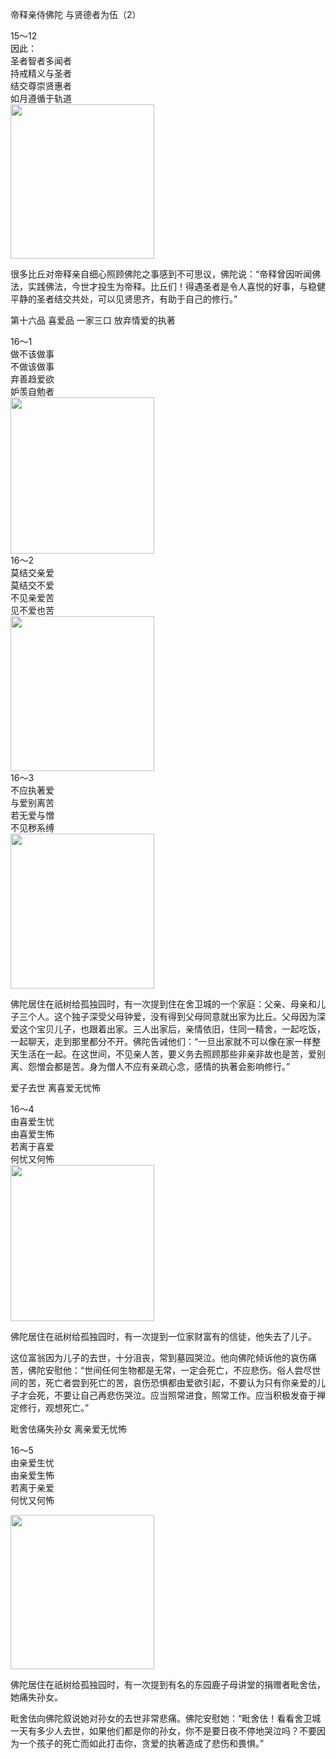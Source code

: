 帝释亲侍佛陀 与贤德者为伍（2）

<div class="e2">
<div>
15～12<br>
 因此：<br>
 圣者智者多闻者<br>
 持戒精义与圣者<br>
 结交尊崇贤惠者<br>
 如月遵循于轨道
</div>
<img src="images/fjj-64-1.jpg" width="230" height="247"/>
</div>

很多比丘对帝释亲自细心照顾佛陀之事感到不可思议，佛陀说：“帝释曾因听闻佛法，实践佛法，今世才投生为帝释。比丘们！得遇圣者是令人喜悦的好事，与稳健平静的圣者结交共处，可以见贤思齐，有助于自己的修行。”

第十六品 喜爱品 一家三口 放弃情爱的执著

<div class="e2">
<div>
16～1<br>
 做不该做事<br>
 不做该做事<br>
 弃善趋爱欲<br>
 妒羡自勉者
</div>
<img src="images/fjj-64-6.jpg" width="230" height="250"/>
</div>

<div class="e2">
<div>
16～2<br>
 莫结交亲爱<br>
 莫结交不爱<br>
 不见亲爱苦<br>
 见不爱也苦
</div>
<img src="images/fjj-64-2.jpg" width="230" height="248"/>
</div>

<div class="e2">
<div>
16～3<br>
 不应执著爱<br>
 与爱别离苦<br>
 若无爱与憎<br>
 不见秽系缚
</div>
<img src="images/fjj-64-3.jpg" width="230" height="248"/>
</div>

佛陀居住在祇树给孤独园时，有一次提到住在舍卫城的一个家庭：父亲、母亲和儿子三个人。这个独子深受父母钟爱，没有得到父母同意就出家为比丘。父母因为深爱这个宝贝儿子，也跟着出家。三人出家后，亲情依旧，住同一精舍，一起吃饭，一起聊天，走到那里都分不开。佛陀告诫他们：“一旦出家就不可以像在家一样整天生活在一起。在这世间，不见亲人苦，要义务去照顾那些非亲非故也是苦，爱别离、怨憎会都是苦。身为僧人不应有亲疏心念，感情的执著会影响修行。”

爱子去世 离喜爱无忧怖

<div class="e2">
<div>
16～4<br>
 由喜爱生忧<br>
 由喜爱生怖<br>
 若离于喜爱<br>
 何忧又何怖
</div>
<img src="images/fjj-64-4.jpg" width="230" height="250"/>
</div>

佛陀居住在祇树给孤独园时，有一次提到一位家财富有的信徒，他失去了儿子。

这位富翁因为儿子的去世，十分沮丧，常到墓园哭泣。他向佛陀倾诉他的哀伤痛苦，佛陀安慰他：“世间任何生物都是无常，一定会死亡，不应悲伤。俗人尝尽世间的苦，死亡者尝到死亡的苦，哀伤恐惧都由爱欲引起，不要认为只有你亲爱的儿子才会死，不要让自己再悲伤哭泣。应当照常进食，照常工作。应当积极发奋于禅定修行，观想死亡。”

毗舍佉痛失孙女 离亲爱无忧怖

<div class="e2">
<div>
 <p class="p13-5">16～5<br>
 由亲爱生忧<br>
 由亲爱生怖<br>
 若离于亲爱<br>
 何忧又何怖</p> 
</div>
<img src="images/fjj-64-5.jpg" width="230" height="247"/>
</div>

佛陀居住在祇树给孤独园时，有一次提到有名的东园鹿子母讲堂的捐赠者毗舍佉，她痛失孙女。

毗舍佉向佛陀叙说她对孙女的去世非常悲痛。佛陀安慰她：“毗舍佉！看看舍卫城一天有多少人去世，如果他们都是你的孙女，你不是要日夜不停地哭泣吗？不要因为一个孩子的死亡而如此打击你，贪爱的执著造成了悲伤和畏惧。”
